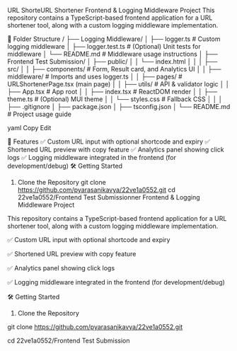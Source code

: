 URL ShorteURL Shortener Frontend & Logging Middleware Project
This repository contains a TypeScript-based frontend application for a URL shortener tool, along with a custom logging middleware implementation.

📁 Folder Structure
/ ├── Logging Middleware/ │ ├── logger.ts # Custom logging middleware │ ├── logger.test.ts # (Optional) Unit tests for middleware │ └── README.md # Middleware usage instructions │ ├── Frontend Test Submission/ │ ├── public/ │ │ └── index.html │ │ │ ├── src/ │ │ ├── components/ # Form, Result card, and Analytics UI │ │ ├── middleware/ # Imports and uses logger.ts │ │ ├── pages/ # URLShortenerPage.tsx (main page) │ │ ├── utils/ # API & validator logic │ │ ├── App.tsx # App root │ │ ├── index.tsx # ReactDOM render │ │ ├── theme.ts # (Optional) MUI theme │ │ └── styles.css # Fallback CSS │ │ │ ├── .gitignore │ ├── package.json │ ├── tsconfig.json │ └── README.md # Project usage guide

yaml Copy Edit

🚀 Features
✅ Custom URL input with optional shortcode and expiry
✅ Shortened URL preview with copy feature
✅ Analytics panel showing click logs
✅ Logging middleware integrated in the frontend (for development/debug)
🛠 Getting Started
1. Clone the Repository
git clone https://github.com/pyarasanikavya/22ve1a0552.git
cd 22ve1a0552/Frontend Test Submissionner Frontend & Logging Middleware Project

This repository contains a TypeScript-based frontend application for a URL shortener tool, along with a custom logging middleware implementation.




✅ Custom URL input with optional shortcode and expiry

✅ Shortened URL preview with copy feature

✅ Analytics panel showing click logs

✅ Logging middleware integrated in the frontend (for development/debug)

🛠 Getting Started

1. Clone the Repository

git clone https://github.com/pyarasanikavya/22ve1a0552.git

cd 22ve1a0552/Frontend Test Submission
